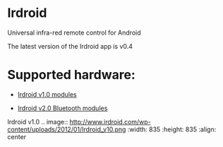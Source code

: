 Irdroid
=======

Universal infra-red remote control for Android 

The latest version of the Irdroid app is v0.4 

Supported hardware:
===================

- [Irdroid v1.0 modules](http://www.irdroid.com/purchase)

- [Irdroid v2.0 Bluetooth modules](http://www.irdroid.com)

Irdroid v1.0
.. image:: http://www.irdroid.com/wp-content/uploads/2012/01/Irdroid_v10.png
    :width: 835
    :height: 835
    :align: center



